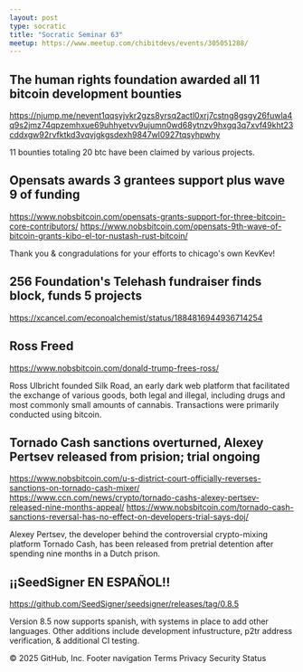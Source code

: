 ```yaml
---
layout: post
type: socratic
title: "Socratic Seminar 63"
meetup: https://www.meetup.com/chibitdevs/events/305051288/
---
```


## The human rights foundation awarded all 11 bitcoin development bounties
<https://njump.me/nevent1qqsyjvkr2gzs8yrsq2actl0xrj7cstng8gsgy26fuwla4q9s2jmz74qpzemhxue69uhhyetvv9ujumn0wd68ytnzv9hxgq3q7xvf49kht23cddxgw92rvfktkd3vqvjgkgsdexh9847wl0927tqsyhpwhy>

11 bounties totaling 20 btc have been claimed by various projects.

## Opensats awards 3 grantees support plus wave 9 of funding
<https://www.nobsbitcoin.com/opensats-grants-support-for-three-bitcoin-core-contributors/>
<https://www.nobsbitcoin.com/opensats-9th-wave-of-bitcoin-grants-kibo-el-tor-nustash-rust-bitcoin/>

Thank you & congradulations for your efforts to chicago's own KevKev!

## 256 Foundation's Telehash fundraiser finds block, funds 5 projects
<https://xcancel.com/econoalchemist/status/1884816944936714254>

## Ross Freed 
<https://www.nobsbitcoin.com/donald-trump-frees-ross/>

Ross Ulbricht founded Silk Road, an early dark web platform that facilitated the exchange of various goods, both legal and illegal, including drugs and most commonly small amounts of cannabis. Transactions were primarily conducted using bitcoin.

## Tornado Cash sanctions overturned, Alexey Pertsev released from prision; trial ongoing
<https://www.nobsbitcoin.com/u-s-district-court-officially-reverses-sanctions-on-tornado-cash-mixer/>
<https://www.ccn.com/news/crypto/tornado-cashs-alexey-pertsev-released-nine-months-appeal/>
<https://www.nobsbitcoin.com/tornado-cash-sanctions-reversal-has-no-effect-on-developers-trial-says-doj/>

Alexey Pertsev, the developer behind the controversial crypto-mixing platform Tornado Cash, has been released from pretrial detention after spending nine months in a Dutch prison.

## ¡¡SeedSigner EN ESPAÑOL!!
<https://github.com/SeedSigner/seedsigner/releases/tag/0.8.5>

Version 8.5 now supports spanish, with systems in place to add other languages. Other additions include development infustructure, p2tr address verification, & additional CI testing.


© 2025 GitHub, Inc.
Footer navigation
Terms
Privacy
Security
Status
